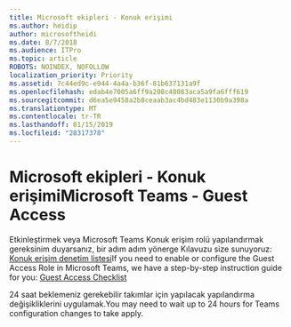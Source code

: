 ```yaml
---
title: Microsoft ekipleri - Konuk erişimi
ms.author: heidip
author: microsoftheidi
ms.date: 8/7/2018
ms.audience: ITPro
ms.topic: article
ROBOTS: NOINDEX, NOFOLLOW
localization_priority: Priority
ms.assetid: 7c44ed9c-e944-4a4a-b36f-81b637131a9f
ms.openlocfilehash: edab4e7005a6ff9a208c48083aca5a9fa6fff619
ms.sourcegitcommit: d6ea5e9458a2b8ceaab3ac4bd483e1130b9a398a
ms.translationtype: MT
ms.contentlocale: tr-TR
ms.lasthandoff: 01/15/2019
ms.locfileid: "28317378"
---
```

# <a name="microsoft-teams---guest-access"></a><span data-ttu-id="668ef-102">Microsoft ekipleri - Konuk erişimi</span><span class="sxs-lookup"><span data-stu-id="668ef-102">Microsoft Teams - Guest Access</span></span>

<span data-ttu-id="668ef-103">Etkinleştirmek veya Microsoft Teams Konuk erişim rolü yapılandırmak gereksinim duyarsanız, bir adım adım yönerge Kılavuzu size sunuyoruz: [Konuk erişim denetim listesi](https://docs.microsoft.com/en-us/microsoftteams/guest-access-checklist)</span><span class="sxs-lookup"><span data-stu-id="668ef-103">If you need to enable or configure the Guest Access Role in Microsoft Teams, we have a step-by-step instruction guide for you: [Guest Access Checklist](https://docs.microsoft.com/en-us/microsoftteams/guest-access-checklist)</span></span>
  
<span data-ttu-id="668ef-104">24 saat beklemeniz gerekebilir takımlar için yapılacak yapılandırma değişikliklerini uygulamak.</span><span class="sxs-lookup"><span data-stu-id="668ef-104">You may need to wait up to 24 hours for Teams configuration changes to take apply.</span></span>
  

